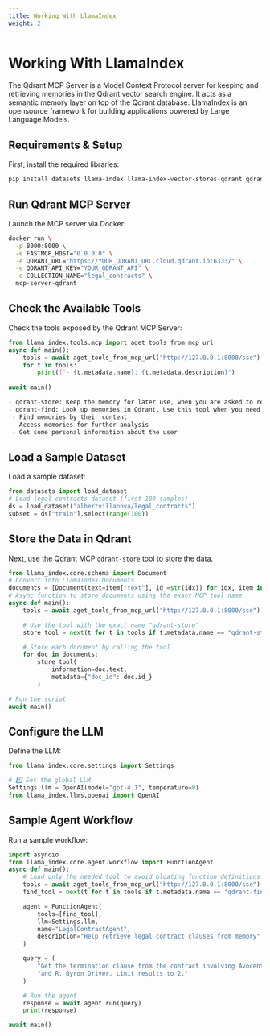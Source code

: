 ```yaml
---
title: Working With LlamaIndex
weight: 2
---
```


# Working With LlamaIndex
The Qdrant MCP Server is a Model Context Protocol server for keeping and retrieving memories in the Qdrant vector search engine. It acts as a semantic memory layer on top of the Qdrant database. LlamaIndex is an opensource framework for building applications powered by Large Language Models. 

## Requirements & Setup
First, install the required libraries:

```bash
pip install datasets llama-index llama-index-vector-stores-qdrant qdrant-client llama-index-tools-mcp
```

## Run Qdrant MCP Server
Launch the MCP server via Docker:
```bash 
docker run \
  -p 8000:8000 \
  -e FASTMCP_HOST="0.0.0.0" \
  -e QDRANT_URL="https://YOUR_QDRANT_URL.cloud.qdrant.io:6333/" \
  -e QDRANT_API_KEY="YOUR_QDRANT_API" \
  -e COLLECTION_NAME="legal_contracts" \
  mcp-server-qdrant
```
## Check the Available Tools
Check the tools exposed by the Qdrant MCP Server:
```python
from llama_index.tools.mcp import aget_tools_from_mcp_url
async def main():
    tools = await aget_tools_from_mcp_url("http://127.0.0.1:8000/sse")
    for t in tools:
        print(f"- {t.metadata.name}: {t.metadata.description}")
        
await main()
```
```markdown
- qdrant-store: Keep the memory for later use, when you are asked to remember something.
- qdrant-find: Look up memories in Qdrant. Use this tool when you need to: 
 - Find memories by their content 
 - Access memories for further analysis 
 - Get some personal information about the user
```
## Load a Sample Dataset
Load a sample dataset:
```python
from datasets import load_dataset
# Load legal contracts dataset (first 100 samples)
ds = load_dataset("albertvillanova/legal_contracts")
subset = ds["train"].select(range(100))
```
## Store the Data in Qdrant
Next, use the Qdrant MCP `qdrant-store` tool to store the data.
```python
from llama_index.core.schema import Document
# Convert into LlamaIndex Documents
documents = [Document(text=item["text"], id_=str(idx)) for idx, item in enumerate(subset)]
# Async function to store documents using the exact MCP tool name
async def main():
    tools = await aget_tools_from_mcp_url("http://127.0.0.1:8000/sse")

    # Use the tool with the exact name "qdrant-store"
    store_tool = next(t for t in tools if t.metadata.name == "qdrant-store")

    # Store each document by calling the tool
    for doc in documents:
        store_tool(
            information=doc.text,
            metadata={"doc_id": doc.id_}
        )

# Run the script
await main()
```
## Configure the LLM
Define the LLM:
```python
from llama_index.core.settings import Settings

# 1️⃣ Set the global LLM 
Settings.llm = OpenAI(model="gpt-4.1", temperature=0)
from llama_index.llms.openai import OpenAI
```
## Sample Agent Workflow
Run a sample workflow: 
```python
import asyncio
from llama_index.core.agent.workflow import FunctionAgent
async def main():
    # Load only the needed tool to avoid bloating function definitions
    tools = await aget_tools_from_mcp_url("http://127.0.0.1:8000/sse")
    find_tool = next(t for t in tools if t.metadata.name == "qdrant-find")

    agent = FunctionAgent(
        tools=[find_tool],
        llm=Settings.llm,
        name="LegalContractAgent",
        description="Help retrieve legal contract clauses from memory"
    )

    query = (
        "Get the termination clause from the contract involving Avocent Employment Services Co. "
        "and R. Byron Driver. Limit results to 2."
    )

    # Run the agent
    response = await agent.run(query)
    print(response)

await main()
```